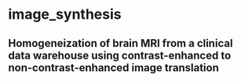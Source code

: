 # image_synthesis
## Homogeneization of brain MRI from a clinical data warehouse using contrast-enhanced to non-contrast-enhanced image translation
